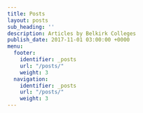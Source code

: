 ```yaml
---
title: Posts
layout: posts
sub_heading: ''
description: Articles by Belkirk Colleges
publish_date: 2017-11-01 03:00:00 +0000
menu:
  footer:
    identifier: _posts
    url: "/posts/"
    weight: 3
  navigation:
    identifier: _posts
    url: "/posts/"
    weight: 3
---
```

